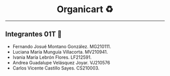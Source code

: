 <h1 align="center"> Organicart ♻️ </h1>

---
## Integrantes 01T 🎯
- Fernando Josué Montano González. MG210111.
- Luciana María Munguía Villacorta. MV210941.
- Ivania María Lebrón Flores. LF212591.
- Andrea Guadalupe Velásquez Joyar. VJ210576
- Carlos Vicente Castillo Sayes. CS210003.
